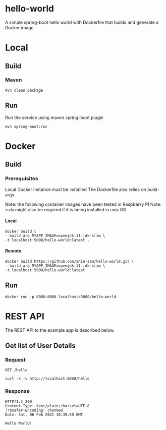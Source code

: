 # hello-world

A simple spring-boot hello world with Dockerfile that builds and generate a Docker image
# Local
## Build
### Maven
    mvn clean package

## Run
Run the service using maven spring-boot plugin

    mvn spring-boot:run

# Docker
## Build
### Prerequisites
Local Docker instance must be installed
The Dockerfile also relies on build-args

Note: the following container images have been tested in Raspberry PI
Note: `sudo` might also be required if it is being installed in unix OS
#### Local
    docker build \
    --build-arg MYAPP_IMAGE=openjdk:11-jdk-slim \
    -t localhost:5000/hello-world:latest .
#### Remote
    docker build https://github.com/shin-san/hello-world.git \
    --build-arg MYAPP_IMAGE=openjdk:11-jdk-slim \
    -t localhost:5000/hello-world:latest
    
## Run
    docker run -p 8080:8080 localhost:5000/hello-world

# REST API
The REST API to the example app is described below.
## Get list of User Details
### Request
`GET /hello`

    curl -k -v http://localhost:8080/hello
### Response
    HTTP/1.1 200
    Content-Type: text/plain;charset=UTF-8
    Transfer-Encoding: chunked
    Date: Sat, 06 Feb 2021 10:39:58 GMT
    
    Hello World!
